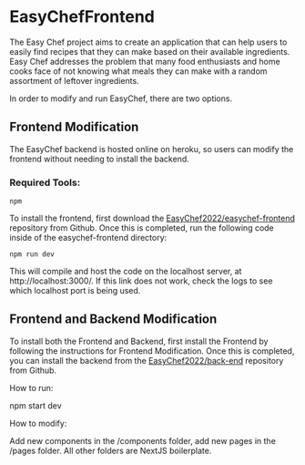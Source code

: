 # EasyChefFrontend


The Easy Chef project aims to create an application that can help users to easily find recipes that they can make based on their available ingredients. Easy Chef addresses the problem that many food enthusiasts and home cooks face of not knowing what meals they can make with a random assortment of leftover ingredients. 

In order to modify and run EasyChef, there are two options. 

## Frontend Modification
The EasyChef backend is hosted online on heroku, so users can modify the frontend without needing to install the backend.
### Required Tools:
`npm`

To install the frontend, first download the [EasyChef2022/easychef-frontend ](https://github.com/EasyChef2022/easychef-frontend) repository from Github.
Once this is completed, run the following code inside of the easychef-frontend directory:

`npm run dev`

This will compile and host the code on the localhost server, at http://localhost:3000/. If this link does not work, check the logs to see which localhost port is being used.

## Frontend and Backend Modification
To install both the Frontend and Backend, first install the Frontend by following the instructions for Frontend Modification.
Once this is completed, you can install the backend from the [EasyChef2022/back-end](https://github.com/EasyChef2022/back-end) repository from Github.


How to run:

npm start dev


How to modify:

Add new components in the /components folder, add new pages in the /pages folder. All other folders are NextJS boilerplate.
